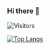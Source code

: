 ### Hi there 👋

<!--
**doinyne/doinyne** is a ✨ _special_ ✨ repository because its `README.md` (this file) appears on your GitHub profile.

Here are some ideas to get you started:

- 🔭 I’m currently working on ...
- 🌱 I’m currently learning ...
- 👯 I’m looking to collaborate on ...
- 🤔 I’m looking for help with ...
- 💬 Ask me about ...
- 📫 How to reach me: ...
- 😄 Pronouns: ...
- ⚡ Fun fact: ...
-->

![Visitors](https://api.visitorbadge.io/api/visitors?path=doinyne&labelColor=%2337d67a&countColor=%23555555)

[![Top Langs](https://github-readme-stats.vercel.app/api/top-langs/?username=doinyne&layout=compact&background-color=black)](https://github.com/doinyne/github-readme-stats)
